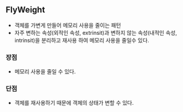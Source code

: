 ## FlyWeight

* 객체를 가변게 만들어 메모리 사용을 줄이는 패턴
* 자주 변하는 속성(외적인 속성, extrinsit)과 변하지 않는 속성(내적인 속성, intrinsit)을 분리하고 재사용 하여 메모리 사용을 줄일수 있다.

### 장점

* 메모리 사용을 줄일 수 있다.

### 단점

* 객체를 재사용하기 때문에 객체의 상태가 변할 수 있다.